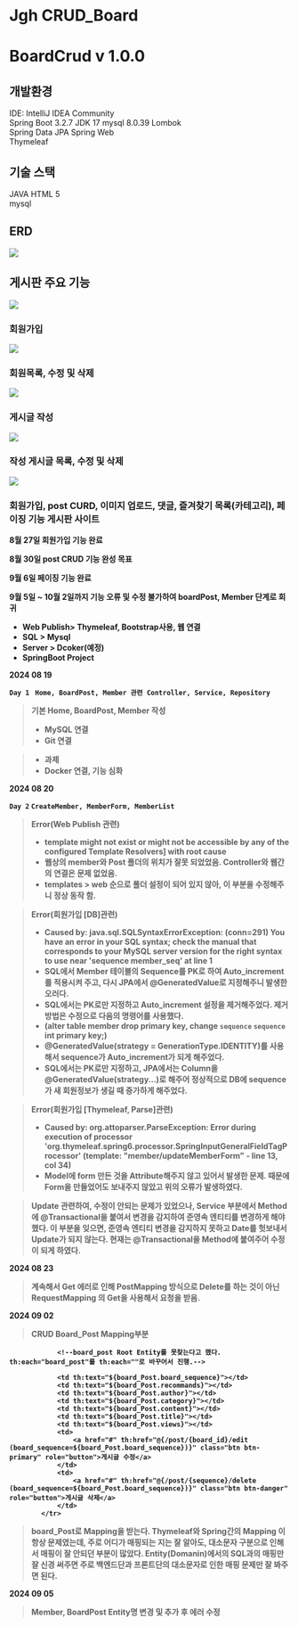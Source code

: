 <h1>Jgh CRUD_Board </h1>

# BoardCrud v 1.0.0

## 개발환경
IDE: IntelliJ IDEA Community  
Spring Boot 3.2.7 
JDK 17
mysql 8.0.39 
Lombok  
Spring Data JPA
Spring Web    
Thymeleaf

## 기술 스택
JAVA
HTML 5  
mysql

## ERD
<div class="ERD_image">
<img src="capture/image/ERD.png">
</div>

## 게시판 주요 기능
<div class="home_image">
<img src="/capture/image/home.png">
</div>

### 회원가입
<div class="member_create_image">
<img src="/capture/image/member_new.png">
</div>

### 회원목록, 수정 및 삭제
<div class="member_list_image">
<img src="/capture/image/member_list.PNG">
</div>

### 게시글 작성
<div class="boardPost_create_image">
<img src="/capture/image/boardPost_new.png">
</div>


### 작성 게시글 목록, 수정 및 삭제
<div class="boardPost_create_image">
<img src="/capture/image/boardPost_list.png">
</div>


<h3>회원가입, post CURD, 이미지 업로드, 댓글, 즐겨찾기 목록(카테고리), 페이징 기능 게시판 사이트</h3>

<b>8월 27일 회원가입 기능 완료

<b>8월 30일 post CRUD 기능 완성 목표 </b>

<b>9월 6일 페이징 기능 완료</b>

<b>9월 5일 ~ 10월 2일까지 기능 오류 및 수정 불가하여 boardPost, Member 단계로 회귀 </b>


- Web Publish> Thymeleaf, Bootstrap사용, 웹 연결
- SQL > Mysql
- Server > Dcoker(예정)
- SpringBoot Project


2024 08 19

`Day 1 `
`Home, BoardPost, Member 관련 Controller, Service, Repository `

> 기본 Home, BoardPost, Member 작성
> - MySQL 연결
> - Git 연결

> - <b>과제</b> 
> - Docker 연결, 기능 심화



2024 08 20

`Day 2` 
`CreateMember, MemberForm, MemberList`

> Error(Web Publish 관련)
> - template might not exist or might not be accessible by any of the configured Template Resolvers] with root cause
> - 웹상의 member와 Post 폴더의 위치가 잘못 되었었음. Controller와 웹간의 연결은 문제 없었음.
> - templates > web 순으로 폴더 설정이 되어 있지 않아, 이 부분을 수정해주니 정상 동작 함.

> Error(회원가입 [DB]관련)
> - Caused by: java.sql.SQLSyntaxErrorException: (conn=291) You have an error in your SQL syntax; check the manual that corresponds to your MySQL server version for the right syntax to use near 'sequence member_seq' at line 1
> - SQL에서 Member 테이블의 Sequence를 PK로 하여 Auto_increment를 적용시켜 주고, 다시 JPA에서 @GeneratedValue로 지정해주니 발생한 오러다.
> - SQL에서는 PK로만 지정하고 Auto_increment 설정을 제거해주었다. 제거 방법은 수정으로 다음의 명령어를 사용했다.
> - <b>(alter table member drop primary key, change `sequence` `sequence` int primary key;)</b>
> - @GeneratedValue(strategy = GenerationType.IDENTITY)를 사용해서 sequence가 Auto_increment가 되게 해주었다.
> - SQL에서는 PK로만 지정하고, JPA에서는 Column을 @GeneratedValue(strategy...)로 해주어 정상적으로 DB에 sequence가 새 회원정보가 생길 때 증가하게 해주었다.

> Error(회원가입 [Thymeleaf, Parse]관련)
> - Caused by: org.attoparser.ParseException: Error during execution of processor 'org.thymeleaf.spring6.processor.SpringInputGeneralFieldTagProcessor' (template: "member/updateMemberForm" - line 13, col 34)
> - Model에 form 만든 것을 Attribute해주지 않고 있어서 발생한 문제. 때문에 Form을 만들었어도 보내주지 않았고 위의 오류가 발생하였다.

> Update 관련하여, 수정이 안되는 문제가 있었으나,
> Service 부분에서 Method에     @Transactional을 붙여서 변경을 감지하여 준영속 엔티티를 변경하게 해야 했다.
> 이 부분을 잊으면, 준영속 엔티티 변경을 감지하지 못하고 Date를 헛보내서 Update가 되지 않는다.
> 현재는 @Transactional을 Method에 붙여주어 수정이 되게 하였다.

2024 08 23
> 계속해서 Get 에러로 인해 PostMapping 방식으로 Delete를 하는 것이 아닌 RequestMapping 의 Get을 사용해서 요청을 받음.
> 

2024 09 02
> CRUD Board_Post Mapping부분
            <tr th:each="board_Post : ${boardPostList}">

                <!--board_post Root Entity를 못찾는다고 했다. th:each="board_post"를 th:each=""로 바꾸어서 진행.-->

                <td th:text="${board_Post.board_sequence}"></td>
                <td th:text="${board_Post.recommands}"></td>
                <td th:text="${board_Post.author}"></td>
                <td th:text="${board_Post.category}"></td>
                <td th:text="${board_Post.content}"></td>
                <td th:text="${board_Post.title}"></td>
                <td th:text="${board_Post.views}"></td>
                <td>
                    <a href="#" th:href="@{/post/{board_id}/edit (board_sequence=${board_Post.board_sequence})}" class="btn btn-primary" role="button">게시글 수정</a>
                </td>
                <td>
                    <a href="#" th:href="@{/post/{sequence}/delete (board_sequence=${board_Post.board_sequence})}" class="btn btn-danger" role="button">게시글 삭제</a>
                </td>
            </tr>
> board_Post로 Mapping을 받는다.
> Thymeleaf와 Spring간의 Mapping 이 항상 문제였는데, 주로 어디가 매핑되는 지는 잘 알아도, 대소문자 구분으로 인해서 매핑이 잘 안되던 부분이 많았다.
> Entity(Domanin)에서의 SQL과의 매핑만 잘 신경 써주면 주로 백엔드단과 프론트단의 대소문자로 인한 매핑 문제만 잘 봐주면 된다.

2024 09 05
> Member, BoardPost Entity명 변경 및 추가 후 에러 수정

